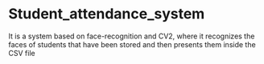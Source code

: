# Student_attendance_system
It is a system based on face-recognition and CV2, where it recognizes the faces of students that have been stored and then presents them inside the CSV file
